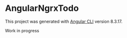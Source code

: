 # AngularNgrxTodo

This project was generated with [Angular CLI](https://github.com/angular/angular-cli) version 8.3.17.

Work in progress
